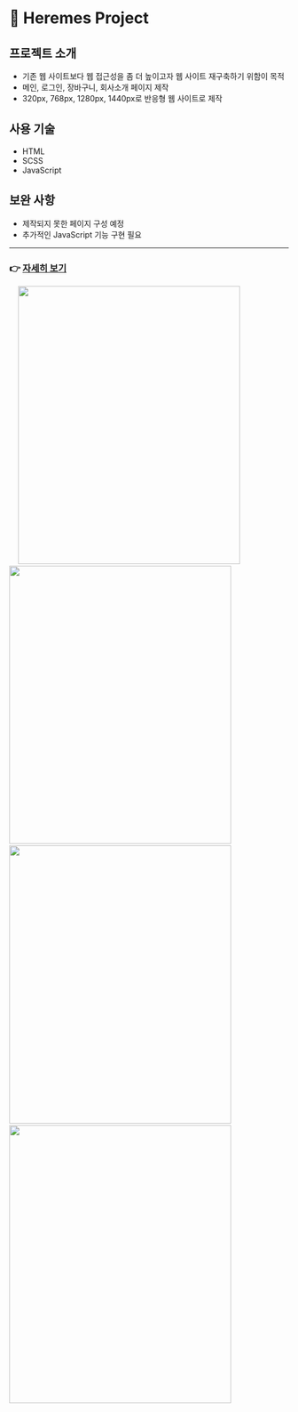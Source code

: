 # 📃 Heremes Project
## 프로젝트 소개
- 기존 웹 사이트보다 웹 접근성을 좀 더 높이고자 웹 사이트 재구축하기 위함이 목적
- 메인, 로그인, 장바구니, 회사소개 페이지 제작
- 320px, 768px, 1280px, 1440px로 반응형 웹 사이트로 제작
## 사용 기술
- HTML
- SCSS
- JavaScript
## 보완 사항
- 제작되지 못한 페이지 구성 예정
- 추가적인 JavaScript 기능 구현 필요
---
### 👉 <a href="https://kim-youngsun.github.io/hermes_project/">자세히 보기</a>

&nbsp; &nbsp; <img src="https://user-images.githubusercontent.com/89890389/153754716-9d0c9516-e468-426b-b121-00274dc83158.png" width="400" height="500"> &nbsp; &nbsp; <img src="https://user-images.githubusercontent.com/89890389/153755357-b63c0080-c9ae-4914-8c7d-955539479ad0.png" width="400" height="500">
&nbsp; &nbsp; <img src="https://user-images.githubusercontent.com/89890389/153755400-406b6a7f-b5d1-45e7-a54a-31c7aa85c2f5.png" width="400" height="500"> &nbsp; &nbsp; <img src="https://user-images.githubusercontent.com/89890389/153755465-7d4f5437-4a92-4191-9ca0-ae2be03fc79f.png" width="400" height="500"> 

